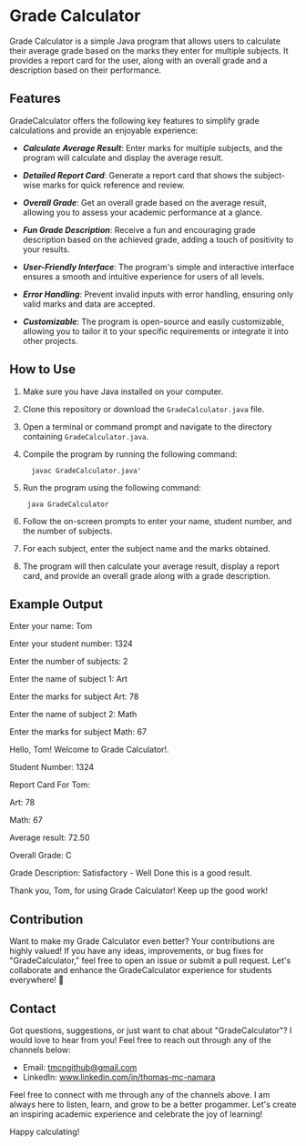 # Grade Calculator
Grade Calculator is a simple Java program that allows users to calculate their average grade based on the marks they enter for multiple subjects. It provides a report card for the user, along with an overall grade and a description based on their performance.

## Features
GradeCalculator offers the following key features to simplify grade calculations and provide an enjoyable experience:

- **_Calculate Average Result_**: Enter marks for multiple subjects, and the program will calculate and display the average result.

- **_Detailed Report Card_**: Generate a report card that shows the subject-wise marks for quick reference and review.

- **_Overall Grade_**: Get an overall grade based on the average result, allowing you to assess your academic performance at a glance.

- **_Fun Grade Description_**: Receive a fun and encouraging grade description based on the achieved grade, adding a touch of positivity to your results.

- **_User-Friendly Interface_**: The program's simple and interactive interface ensures a smooth and intuitive experience for users of all levels.

- **_Error Handling_**: Prevent invalid inputs with error handling, ensuring only valid marks and data are accepted.

- **_Customizable_**: The program is open-source and easily customizable, allowing you to tailor it to your specific requirements or integrate it into other projects.

## How to Use
1. Make sure you have Java installed on your computer.

2. Clone this repository or download the `GradeCalculator.java` file.

3. Open a terminal or command prompt and navigate to the directory containing `GradeCalculator.java`.

4. Compile the program by running the following command:
   ```
     javac GradeCalculator.java'
5. Run the program using the following command: 
   ```
    java GradeCalculator
6. Follow the on-screen prompts to enter your name, student number, and the number of subjects.

7. For each subject, enter the subject name and the marks obtained.

8. The program will then calculate your average result, display a report card, and provide an overall grade along with a grade description.

## Example Output
Enter your name: Tom

Enter your student number: 1324

Enter the number of subjects: 2  

Enter the name of subject 1: Art

Enter the marks for subject Art: 78

Enter the name of subject 2: Math

Enter the marks for subject Math: 67

Hello, Tom! Welcome to Grade Calculator!.

Student Number: 1324

Report Card For Tom:
   
  Art: 78
    
  Math: 67

Average result: 72.50

Overall Grade: C

Grade Description: Satisfactory - Well Done this is a good result.

Thank you, Tom, for using Grade Calculator! Keep up the good work!

## Contribution
Want to make my Grade Calculator even better? Your contributions are highly valued! If you have any ideas, improvements, or bug fixes for "GradeCalculator," feel free to open an issue or submit a pull request. Let's collaborate and enhance the GradeCalculator experience for students everywhere! 🌟

## Contact
Got questions, suggestions, or just want to chat about "GradeCalculator"? I would love to hear from you! Feel free to reach out through any of the channels below:
- Email: tmcngithub@gmail.com
- LinkedIn: www.linkedin.com/in/thomas-mc-namara

 Feel free to connect with me through any of the channels above. I am always here to listen, learn, and grow to be a better progammer. Let's create an inspiring academic experience and celebrate the joy of learning!

  Happy calculating!
  
